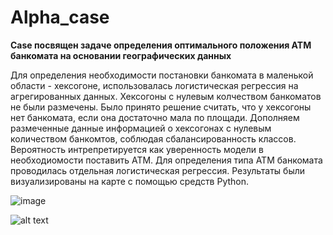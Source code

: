 # Alpha_case
**Case посвящен задаче определения оптимального положения ATM банкомата на основании географических данных** 

Для определения необходимости постановки банкомата в маленькой области - хексогоне, использовалась логистическая регрессия на агрегированных данных.
Хексогоны с нулевым колчеством банкоматов не были размечены. Было принято решение считать, что у хексогоны нет банкомата, если она достаточно мала по площади.
Дополняем размеченные данные информацией о хексогонах с нулевым количеством банкомтов, соблюдая сбалансированность классов. Вероятность интрепретируется как уверенность модели 
в необходиомости поставить ATM. Для определения типа АТМ банкомата проводилась отдельная логистическая регрессия. Результаты были визуализированы на карте с помощью средств Python.

![image](https://drive.google.com/uc?export=view&id=1YsEhCq7HEwD4M29dlN_mkmy-qHTvadE8)

![alt text](https://drive.google.com/file/d/1YsEhCq7HEwD4M29dlN_mkmy-qHTvadE8/view?usp=sharing)
